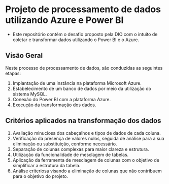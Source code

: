 # Projeto de processamento de dados utilizando Azure e Power BI

- Este repositório contém o desafio proposto pela DIO com o intuito de coletar e transformar dados utilizando o Power BI e o Azure.

## Visão Geral

Neste processo de processamento de dados, são conduzidas as seguintes etapas:

1. Implantação de uma instância na plataforma Microsoft Azure.
2. Estabelecimento de um banco de dados por meio da utilização do sistema MySQL.
3. Conexão do Power BI com a plataforma Azure.
4. Execução da transformação dos dados.

## Critérios aplicados na transformação dos dados

1. Avaliação minuciosa dos cabeçalhos e tipos de dados de cada coluna.
2. Verificação da presença de valores nulos, seguida de análise para a sua eliminação ou substituição, conforme necessário.
3. Separação de colunas complexas para maior clareza e estrutura.
4. Utilização da funcionalidade de mesclagem de tabelas.
5. Aplicação da ferramenta de mesclagem de colunas com o objetivo de simplificar a estrutura da tabela.
6. Análise criteriosa visando a eliminação de colunas que não contribuem para o objetivo do projeto.
